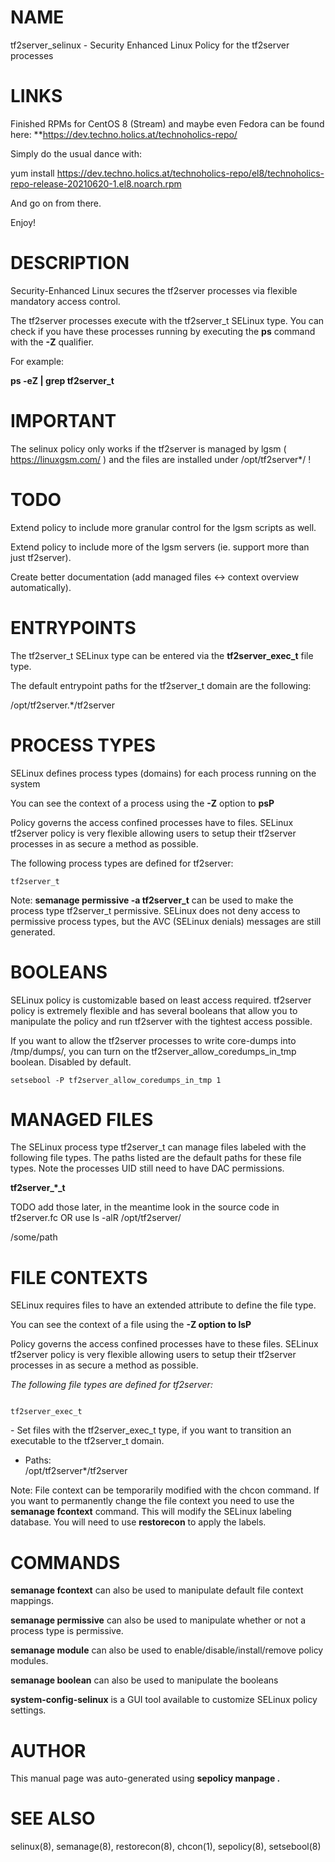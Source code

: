 # NAME

tf2server\_selinux - Security Enhanced Linux Policy for the tf2server
processes

# LINKS

Finished RPMs for CentOS 8 (Stream) and maybe even Fedora can be found here: **https://dev.techno.holics.at/technoholics-repo/

Simply do the usual dance with:

  yum install https://dev.techno.holics.at/technoholics-repo/el8/technoholics-repo-release-20210620-1.el8.noarch.rpm

And go on from there.

Enjoy!


# DESCRIPTION

Security-Enhanced Linux secures the tf2server processes via flexible
mandatory access control.

The tf2server processes execute with the tf2server\_t SELinux type. You
can check if you have these processes running by executing the **ps**
command with the **-Z** qualifier.

For example:

**ps -eZ | grep tf2server\_t**

# IMPORTANT

The selinux policy only works if the tf2server is managed by lgsm (
https://linuxgsm.com/ ) and the files are installed under
/opt/tf2server\*/ \!

# TODO

Extend policy to include more granular control for the lgsm scripts as
well.

Extend policy to include more of the lgsm servers (ie. support more than
just tf2server).

Create better documentation (add managed files \<-\> context overview
automatically).

# ENTRYPOINTS

The tf2server\_t SELinux type can be entered via the
**tf2server\_exec\_t** file type.

The default entrypoint paths for the tf2server\_t domain are the
following:

/opt/tf2server.\*/tf2server

# PROCESS TYPES

SELinux defines process types (domains) for each process running on the
system

You can see the context of a process using the **-Z** option to **psP**

Policy governs the access confined processes have to files. SELinux
tf2server policy is very flexible allowing users to setup their
tf2server processes in as secure a method as possible.

The following process types are defined for tf2server:

    tf2server_t

Note: **semanage permissive -a tf2server\_t** can be used to make the
process type tf2server\_t permissive. SELinux does not deny access to
permissive process types, but the AVC (SELinux denials) messages are
still generated.

# BOOLEANS

SELinux policy is customizable based on least access required. tf2server
policy is extremely flexible and has several booleans that allow you to
manipulate the policy and run tf2server with the tightest access
possible.

If you want to allow the tf2server processes to write core-dumps into
/tmp/dumps/, you can turn on the tf2server\_allow\_coredumps\_in\_tmp
boolean. Disabled by default.

    setsebool -P tf2server_allow_coredumps_in_tmp 1

# MANAGED FILES

The SELinux process type tf2server\_t can manage files labeled with the
following file types. The paths listed are the default paths for these
file types. Note the processes UID still need to have DAC permissions.

  
**tf2server\_\*\_t**

TODO add those later, in the meantime look in the source code in
tf2server.fc OR use ls -alR /opt/tf2server/

/some/path  

# FILE CONTEXTS

SELinux requires files to have an extended attribute to define the file
type.

You can see the context of a file using the **-Z option to lsP**

Policy governs the access confined processes have to these files.
SELinux tf2server policy is very flexible allowing users to setup their
tf2server processes in as secure a method as possible.

*The following file types are defined for tf2server:*

``` 

tf2server_exec_t
```

\- Set files with the tf2server\_exec\_t type, if you want to transition
an executable to the tf2server\_t domain.

  

  - Paths:  
    /opt/tf2server\*/tf2server

Note: File context can be temporarily modified with the chcon command.
If you want to permanently change the file context you need to use the
**semanage fcontext** command. This will modify the SELinux labeling
database. You will need to use **restorecon** to apply the labels.

# COMMANDS

**semanage fcontext** can also be used to manipulate default file
context mappings.

**semanage permissive** can also be used to manipulate whether or not a
process type is permissive.

**semanage module** can also be used to enable/disable/install/remove
policy modules.

**semanage boolean** can also be used to manipulate the booleans

**system-config-selinux** is a GUI tool available to customize SELinux
policy settings.

# AUTHOR

This manual page was auto-generated using **sepolicy manpage .**

# SEE ALSO

selinux(8), semanage(8), restorecon(8), chcon(1), sepolicy(8),
setsebool(8)

